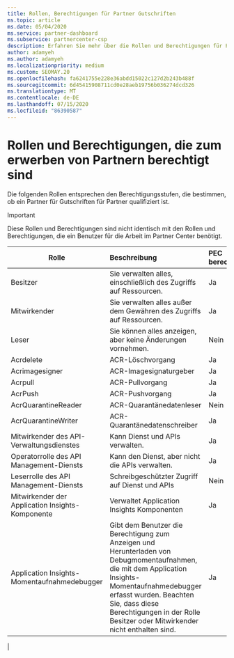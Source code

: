 ```yaml
---
title: Rollen, Berechtigungen für Partner Gutschriften
ms.topic: article
ms.date: 05/04/2020
ms.service: partner-dashboard
ms.subservice: partnercenter-csp
description: Erfahren Sie mehr über die Rollen und Berechtigungen für Partner, die in der Lage sind, vom Partner erworbene Guthaben (PEC) zu verdienen. Diese unterscheiden sich von den Rollen, die in Partner Center funktionieren.
author: adamyeh
ms.author: adamyeh
ms.localizationpriority: medium
ms.custom: SEOMAY.20
ms.openlocfilehash: fa6241755e228e36abdd15022c127d2b243b488f
ms.sourcegitcommit: 6d45415908711cd0e28aeb19756b036274dcd326
ms.translationtype: MT
ms.contentlocale: de-DE
ms.lasthandoff: 07/15/2020
ms.locfileid: "86390587"
---
```

# <a name="roles-and-permissions-eligible-to-earn-partner-earned-credit"></a>Rollen und Berechtigungen, die zum erwerben von Partnern berechtigt sind

Die folgenden Rollen entsprechen den Berechtigungsstufen, die bestimmen, ob ein Partner für Gutschriften für Partner qualifiziert ist.

>[!Important]
>Diese Rollen und Berechtigungen sind nicht identisch mit den Rollen und Berechtigungen, die ein Benutzer für die Arbeit im Partner Center benötigt.

|**Rolle**   |**Beschreibung**   |**PEC berechtigt**   |
|-----------------|:------------------|:--------------|
|Besitzer  |Sie verwalten alles, einschließlich des Zugriffs auf Ressourcen.|Ja|
|Mitwirkender |Sie verwalten alles außer dem Gewähren des Zugriffs auf Ressourcen.|Ja|
|Leser|Sie können alles anzeigen, aber keine Änderungen vornehmen.|Nein|
|Acrdelete|ACR-Löschvorgang|Ja|
|Acrimagesigner|ACR-Imagesignaturgeber|Ja|
|Acrpull|ACR-Pullvorgang|Ja|
|AcrPush|ACR-Pushvorgang|Ja|
|AcrQuarantineReader|ACR-Quarantänedatenleser|Nein|
|AcrQuarantineWriter| ACR-Quarantänedatenschreiber|Ja|
|Mitwirkender des API-Verwaltungsdienstes|Kann Dienst und APIs verwalten.|Ja|
|Operatorrolle des API Management-Diensts|Kann den Dienst, aber nicht die APIs verwalten.|Ja|
|Leserrolle des API Management-Diensts|Schreibgeschützter Zugriff auf Dienst und APIs|Nein|
|Mitwirkender der Application Insights-Komponente|Verwaltet Application Insights Komponenten|Ja|
|Application Insights-Momentaufnahmedebugger|Gibt dem Benutzer die Berechtigung zum Anzeigen und Herunterladen von Debugmomentaufnahmen, die mit dem Application Insights-Momentaufnahmedebugger erfasst wurden. Beachten Sie, dass diese Berechtigungen in der Rolle Besitzer oder Mitwirkender nicht enthalten sind.|Ja|
|